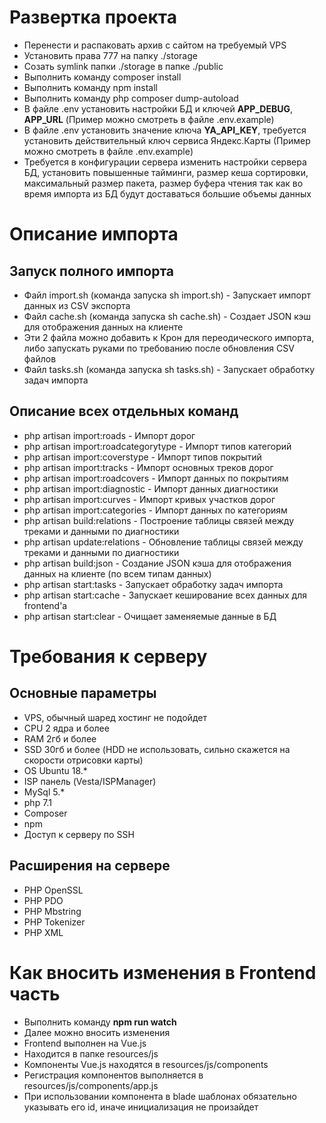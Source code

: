 # Развертка проекта

- Перенести и распаковать архив с сайтом на требуемый VPS
- Установить права 777 на папку ./storage
- Созать symlink папки ./storage в папке ./public
- Выполнить команду composer install
- Выполнить команду npm install
- Выполнить команду php composer dump-autoload
- В файле .env установить настройки БД и ключей **APP_DEBUG**, **APP_URL** (Пример можно смотреть в файле .env.example)
- В файле .env установить значение ключа **YA_API_KEY**, требуется установить действительный ключ сервиса Яндекс.Карты (Пример можно смотреть в файле .env.example)
- Требуется в конфигурации сервера изменить настройки сервера БД, установить повышенные тайминги, размер кеша сортировки, максимальный размер пакета, размер буфера чтения так как во время импорта из БД будут доставаться большие объемы данных

# Описание импорта

## Запуск полного импорта

- Файл import.sh (команда запуска sh import.sh) - Запускает импорт данных из CSV экспорта
- Файл cache.sh (команда запуска sh cache.sh) - Создает JSON кэш для отображения данных на клиенте
- Эти 2 файла можно добавить к Крон для переодического импорта, либо запускать руками по требованию после обновления CSV файлов
- Файл tasks.sh (команда запуска sh tasks.sh) - Запускает обработку задач импорта

## Описание всех отдельных команд

- php artisan import:roads - Импорт дорог
- php artisan import:roadcategorytype - Импорт типов категорий
- php artisan import:coverstype - Импорт типов покрытий
- php artisan import:tracks - Импорт основных треков дорог
- php artisan import:roadcovers - Импорт данных по покрытиям
- php artisan import:diagnostic - Импорт данных диагностики
- php artisan import:curves - Импорт кривых участков дорог
- php artisan import:categories - Импорт данных по категориям
- php artisan build:relations - Построение таблицы связей между треками и данными по диагностики
- php artisan update:relations - Обновление таблицы связей между треками и данными по диагностики
- php artisan build:json - Создание JSON кэша для отображения данных на клиенте (по всем типам данных)
- php artisan start:tasks - Запускает обработку задач импорта
- php artisan start:cache - Запускает кеширование всех данных для frontend'а
- php artisan start:clear - Очищает заменяемые данные в БД

# Требования к серверу

## Основные параметры

- VPS, обычный шаред хостинг не подойдет
- CPU 2 ядра и более
- RAM 2гб и более
- SSD 30гб и более (HDD не использовать, сильно скажется на скорости отрисовки карты)
- OS Ubuntu 18.*
- ISP панель (Vesta/ISPManager)
- MySql 5.*
- php 7.1
- Composer
- npm
- Доступ к серверу по SSH

## Расширения на сервере

- PHP OpenSSL
- PHP PDO
- PHP Mbstring
- PHP Tokenizer
- PHP XML

# Как вносить изменения в Frontend часть

- Выполнить команду **npm run watch**
- Далее можно вносить изменения
- Frontend выполнен на Vue.js
- Находится в папке resources/js
- Компоненты Vue.js находятся в resources/js/components
- Регистрация компонентов выполняется в resources/js/components/app.js
- При использовании компонента в blade шаблонах обязательно указывать его id, иначе инициализация не произайдет